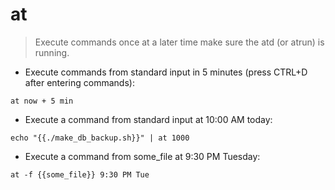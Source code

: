 # at

> Execute commands once at a later time make sure the atd (or atrun) is running.

- Execute commands from standard input in 5 minutes (press CTRL+D after entering commands):

`at now + 5 min`

- Execute a command from standard input at 10:00 AM today:

`echo "{{./make_db_backup.sh}}" | at 1000`

- Execute a command from some_file at 9:30 PM Tuesday:

`at -f {{some_file}} 9:30 PM Tue`
